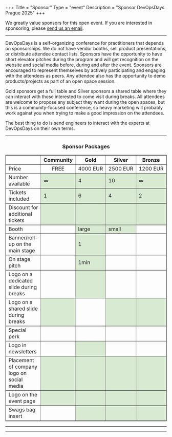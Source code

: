 +++
Title = "Sponsor"
Type = "event"
Description = "Sponsor DevOpsDays Prague 2025"
+++

We greatly value sponsors for this open event.  If you are interested in sponsoring, please <a href="mailto:sponsors@devopsdays.cz?subject=Interested%20in%20Sponsoring%20DevOpsDays%20Prague%202025">send us an email</a>.

<hr>

DevOpsDays is a self-organizing conference for practitioners that depends on sponsorships. We do not have vendor booths, sell product presentations, or distribute attendee contact lists. Sponsors have the opportunity to have short elevator pitches during the program and will get recognition on the website and social media before, during and after the event. Sponsors are encouraged to represent themselves by actively participating and engaging with the attendees as peers. Any attendee also has the opportunity to demo products/projects as part of an open space session.
<p>
Gold sponsors get a full table and Silver sponsors a shared table where they can interact with those interested to come visit during breaks. All attendees are welcome to propose any subject they want during the open spaces, but this is a community-focused conference, so heavy marketing will probably work against you when trying to make a good impression on the attendees.
<p>
The best thing to do is send engineers to interact with the experts at DevOpsDays on their own terms.
<p>

<hr/>

<center><h3>Sponsor Packages</h3></center>

<div align="center">
<table border=1 cellspacing=1 cellpadding=10>
  <tr>
    <th></th>
    <th><center>Community</center></th>
    <th><center>Gold</center></th>
    <th><center>Silver</center></th>
    <th><center>Bronze</center></th>
    <th><center>Lanyard</center></th>
  </tr>
  <tr>
    <td>Price</td>
    <td><center>FREE</center></td>
    <td><center>4000&nbsp;EUR</center></td>
    <td><center>2500&nbsp;EUR</center></td>
    <td><center>1200&nbsp;EUR</center></td>
    <td><center>3000&nbsp;EUR</center></td>
  </tr>
  <tr>
    <td>Number available</td>
    <td bgcolor="#d9ead3">∞</td>
    <td bgcolor="#d9ead3">4</td>
    <td bgcolor="#d9ead3">10</td>
    <td bgcolor="#d9ead3">∞</td>
    <td bgcolor="#d9ead3">1</td>
  </tr>
  <tr>
    <td>Tickets included</td>
    <td bgcolor="#d9ead3">1</td>
    <td bgcolor="#d9ead3">6</td>
    <td bgcolor="#d9ead3">4</td>
    <td bgcolor="#d9ead3">2</td>
    <td bgcolor="#d9ead3">4</td>
  </tr>
  <tr>
    <td>Discount for additional tickets</td>
    <td bgcolor="#d9ead3">&nbsp;</td>
    <td bgcolor="#d9ead3">&nbsp;</td>
    <td bgcolor="#d9ead3">&nbsp;</td>
    <td bgcolor="#d9ead3">&nbsp;</td>
    <td bgcolor="#d9ead3">&nbsp;</td>
  </tr>
  <tr>
    <td>Booth</td>
    <td>&nbsp;</td>
    <td bgcolor="#d9ead3">large</td>
    <td bgcolor="#d9ead3">small</td>
    <td>&nbsp;</td>
    <td>&nbsp;</td>
  </tr>
  <tr>
    <td>Banner/roll-up on the main stage</td>
    <td>&nbsp;</td>
    <td bgcolor="#d9ead3">1</td>
    <td>&nbsp;</td>
    <td>&nbsp;</td>
    <td bgcolor="#d9ead3">1</td>
  </tr>
  <tr>
    <td>On stage pitch</td>
    <td>&nbsp;</td>
    <td bgcolor="#d9ead3">1min</td>
    <td>&nbsp;</td>
    <td>&nbsp;</td>
    <td>&nbsp;</td>
  </tr>
  <tr>
    <td>Logo on a dedicated slide during breaks</td>
    <td>&nbsp;</td>
    <td bgcolor="#d9ead3">&nbsp;</td>
    <td>&nbsp;</td>
    <td>&nbsp;</td>
    <td bgcolor="#d9ead3">&nbsp;</td>
  </tr>
  <tr>
    <td>Logo on a shared slide during breaks</td>
    <td bgcolor="#d9ead3">&nbsp;</td>
    <td>&nbsp;</td>
    <td bgcolor="#d9ead3">&nbsp;</td>
    <td bgcolor="#d9ead3">&nbsp;</td>
    <td>&nbsp;</td>
  </tr>
  <tr>
    <td>Special perk</td>
    <td>&nbsp;</td>
    <td>&nbsp;</td>
    <td>&nbsp;</td>
    <td>&nbsp;</td>
    <td bgcolor="#d9ead3">Logo on Lanyard</td>
  </tr>
  <tr>
    <td>Logo in newsletters</td>
    <td>&nbsp;</td>
    <td bgcolor="#d9ead3">&nbsp;</td>
    <td>&nbsp;</td>
    <td>&nbsp;</td>
    <td bgcolor="#d9ead3">&nbsp;</td>
  </tr>
  <tr>
    <td>Placement of company logo on social media</td>
    <td bgcolor="#d9ead3">&nbsp;</td>
    <td bgcolor="#d9ead3">&nbsp;</td>
    <td bgcolor="#d9ead3">&nbsp;</td>
    <td bgcolor="#d9ead3">&nbsp;</td>
    <td bgcolor="#d9ead3">&nbsp;</td>
  </tr>
  <tr>
    <td>Logo on the event page</td>
    <td bgcolor="#d9ead3">&nbsp;</td>
    <td bgcolor="#d9ead3">&nbsp;</td>
    <td bgcolor="#d9ead3">&nbsp;</td>
    <td bgcolor="#d9ead3">&nbsp;</td>
    <td bgcolor="#d9ead3">&nbsp;</td>
  </tr>
  <tr>
    <td>Swags bag insert</td>
    <td>&nbsp;</td>
    <td bgcolor="#d9ead3">&nbsp;</td>
    <td bgcolor="#d9ead3">&nbsp;</td>
    <td bgcolor="#d9ead3">&nbsp;</td>
    <td bgcolor="#d9ead3">&nbsp;</td>
  </tr>
</table>
</div>
<hr/>

<!--


<div style="width:590px">
<table border=1 cellspacing=1>
  <tr>
    <th><i>packages</i></th>
    <th><center><b><u>Bronze<br />1000 usd</u></center></b></th>
    <th><center><b><u>Silver<br />3000 usd</u></center></b></th>
    <th><center><b><u>Gold<br />5000 usd</u></center></b></th>
    <th></th>
  </tr>
<tr><td>2 included tickets</td><td bgcolor="gold">&nbsp;</td><td bgcolor="gold">&nbsp;</td><td bgcolor="gold">&nbsp;</td></tr>
<tr><td>logo on event website</td><td bgcolor="gold">&nbsp;</td><td bgcolor="gold">&nbsp;</td><td bgcolor="gold">&nbsp;</td></tr>
<tr><td>logo on shared slide, rotating during breaks</td><td bgcolor="gold">&nbsp;</td><td bgcolor="gold">&nbsp;</td><td bgcolor="gold">&nbsp;</td></tr>
<tr><td>logo on all email communication</td><td>&nbsp;</td><td bgcolor="gold">&nbsp;</td><td bgcolor="gold">&nbsp;</td></tr>
<tr><td>logo on its own slide, rotating during breaks</td><td>&nbsp;</td><td bgcolor="gold">&nbsp;</td><td bgcolor="gold">&nbsp;</td></tr>
<tr><td>1 minute pitch to full audience (including streaming audience)</td><td>&nbsp;</td><td>&nbsp;</td><td bgcolor="gold">&nbsp;</td></tr></tr>
<tr><td>2 additional tickets (4 in total)</td><td>&nbsp;</td><td bgcolor="gold">&nbsp;</td><td>&nbsp;</td></tr>
<tr><td>4 additional tickets (6 in total)</td><td>&nbsp;</td><td>&nbsp;</td><td bgcolor="gold">&nbsp;</td></tr>
<tr><td>shared table for swag</td><td>&nbsp;</td><td bgcolor="gold">&nbsp;</td><td>&nbsp;</td></tr>
<tr><td>booth/table space</td><td>&nbsp;</td><td>&nbsp;</td><td bgcolor="gold">&nbsp;</td></tr>
</table>
<hr/>
There are also opportunities for exclusive special sponsorships. We'll have sponsors for various events with special privileges for the sponsors of these events. If you are interested in special sponsorships or have a creative idea about how you can support the event, send us an email.
<br/>
<br/>

<br>
<br>
<table border=1 cellspacing=1>
  <tr>
    <th><i>Sponsor FAQ</i></th>
    <th><center><b>Answers to questions frequently asked by sponsors&nbsp;&nbsp;&nbsp;&nbsp;&nbsp;&nbsp;&nbsp;&nbsp;&nbsp;&nbsp;&nbsp;&nbsp;&nbsp;&nbsp;&nbsp;&nbsp;&nbsp;&nbsp;&nbsp;&nbsp;&nbsp;&nbsp;&nbsp;&nbsp;&nbsp;&nbsp;&nbsp;&nbsp;&nbsp;&nbsp;&nbsp;&nbsp;&nbsp;&nbsp;&nbsp;&nbsp;&nbsp;&nbsp;&nbsp;&nbsp;&nbsp;&nbsp;&nbsp;&nbsp;&nbsp;&nbsp;&nbsp;&nbsp;&nbsp;</center></b></th>
    <th></th>
  </tr>
<tr><td>What dates/times can we set up and tear down?</td><td></td></tr>
<tr><td>How do we ship to the venue?</td><td></td></tr>
<tr><td>How do we ship from the venue?</td><td></td></tr>
<tr><td>Whom should we send?</td><td></td></tr>
<tr><td>What should we expect regarding electricity? (how much, any fees, etc)</td><td></td></tr>
<tr><td>What should we expect regarding WiFi? (how much, any fees, etc)</td><td></td></tr>
<tr><td>How do we order additional A/V equipment?</td><td></td></tr>
<tr><td>Additional important details</td><td></td></tr>
</table>
</div>

-->
<hr/>
